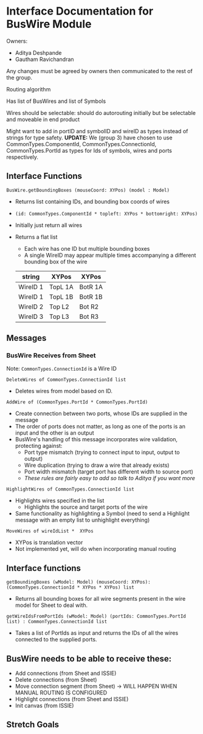 # Interface Documentation for BusWire Module

Owners:
 - Aditya Deshpande
 - Gautham Ravichandran

Any changes must be agreed by owners then communicated to the rest of the group.

Routing algorithm

Has list of BusWires and list of Symbols

Wires should be selectable: should do autorouting initially but be selectable and moveable in end product

Might want to add in portID and symbolID and wireID as types instead of strings for type safety. **UPDATE:** We (group 3) have chosen to use CommonTypes.ComponentId, CommonTypes.ConnectionId, CommonTypes.PortId as types for Ids of symbols, wires and ports respectively. 


## Interface Functions

`BusWire.getBoundingBoxes (mouseCoord: XYPos) (model : Model)`
 - Returns list containing IDs, and bounding box coords of wires
 - `(id: CommonTypes.ComponentId * topleft: XYPos * bottomright: XYPos)`
 - Initially just return all wires

 - Returns a flat list
   - Each wire has one ID but multiple bounding boxes 
   - A single WireID may appear multiple times accompanying a different bounding box of the wire

    string  | XYPos  | XYPos  |   
    |---------|--------|--------|
    | WireID 1 | TopL 1A | BotR 1A |   
    | WireID 1 | TopL 1B | BotR 1B |   
    | WireID 2 | Top L2  | Bot R2  |   
    | WireID 3 | Top L3  | Bot R3

## Messages

### <b> BusWire Receives from Sheet</b>

Note: `CommonTypes.ConnectionId` is a Wire ID

`DeleteWires of CommonTypes.ConnectionId list`
 - Deletes wires from model based on ID.

`AddWire of (CommonTypes.PortId * CommonTypes.PortId)`
 - Create connection between two ports, whose IDs are supplied in the message
 - The order of ports does not matter, as long as one of the ports is an input and the other is an output
 - BusWire's handling of this message incorporates wire validation, protecting against:
   - Port type mismatch (trying to connect input to input, output to output)
   - Wire duplication (trying to draw a wire that already exists)
   - Port width mismatch (target port has different width to source port)
   - <i> These rules are fairly easy to add so talk to Aditya if you want more </i>
 

`HighlightWires of CommonTypes.ConnectionId list`
 - Highlights wires specified in the list
   - Highlights the source and target ports of the wire
 - Same functionality as highlighting a Symbol (need to send a Highlight message with an empty list to unhighlight everything)

`MoveWires of wireIdList *  XYPos`
 - XYPos is translation vector
 - Not implemented yet, will do when incorporating manual routing

## Interface functions

`getBoundingBoxes (wModel: Model) (mouseCoord: XYPos): (CommonTypes.ConnectionId * XYPos * XYPos) list`
 - Returns all bounding boxes for all wire segments present in the wire model for Sheet to deal with.

`getWireIdsFromPortIds (wModel: Model) (portIds: CommonTypes.PortId list) : CommonTypes.ConnectionId list`
 - Takes a list of PortIds as input and returns the IDs of all the wires connected to the supplied ports.


## BusWire needs to be able to receive these:
 - Add connections (from Sheet and ISSIE)
 - Delete connections (from Sheet)
 - Move connection segment (from Sheet) -> WILL HAPPEN WHEN MANUAL ROUTING IS CONFIGURED
 - Highlight connections (from Sheet and ISSIE)
 - Init canvas (from ISSIE)

 ## Stretch Goals
